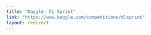 ```yaml
---
title: "Kaggle: DL Sprint"
link: "https://www.kaggle.com/competitions/dlsprint"
layout: redirect
---
```

